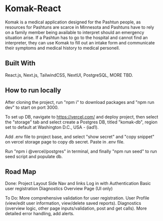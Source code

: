 # Komak-React

Komak is a medical application designed for the Pashtun people, as resources for Pashtuns are scarce in Minnesota and Pashtuns have to rely on a family member being available to interpret should an emergency situation arise. If a Pashtun has to go to the hospital and cannot find an interpreter, they can use Komak to fill out an intake form and communicate their symptoms and medical history to medical personell.

## Built With

React.js, Next.js, TailwindCSS, NextUI, PostgreSQL, MORE TBD.

## How to run locally

After cloning the project, run "npm i" to download packages and "npm run dev" to start on port 3000. 

To set up DB, navigate to https://vercel.com/ and deploy project, then select the "storage" tab and select create a Postgres DB, titled "komak-db", region set to default at Washington D.C., USA - (iad1). 

Add .env file to project base, and select "show secret" and "copy snippet" on vercel storage page to copy db secret. Paste in .env file. 

Run "npm i @vercel/postgres" in terminal, and finally "npm run seed" to run seed script and populate db.


## Road Map

Done:
Project Layout
Side Nav and links
Log in with Authentication
Basic user registration
Diagnostics Overview Page (UI only) 

To Do:
More comprehensive validation for user registration.
User Profile (view/edit user information, view/delete saved reports).
Diagnostics (overview logic, other page inputs/validation, post and get calls).
More detailed error handling, add alerts. 

